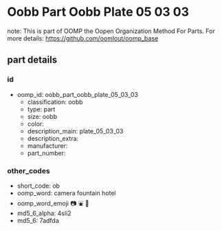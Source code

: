 # Oobb Part Oobb Plate 05 03 03  

note: This is part of OOMP the Oopen Organization Method For Parts. For more details: https://github.com/oomlout/oomp_base

##  part details





### id
* oomp_id: oobb_part_oobb_plate_05_03_03
  * classification: oobb
  * type: part
  * size: oobb
  * color: 
  * description_main: plate_05_03_03
  * description_extra: 
  * manufacturer: 
  * part_number: 

### other_codes
* short_code: ob
* oomp_word: camera fountain hotel
* oomp_word_emoji :camera: :fountain: :hotel:
* md5_6_alpha: 4sli2
* md5_6: 7adfda